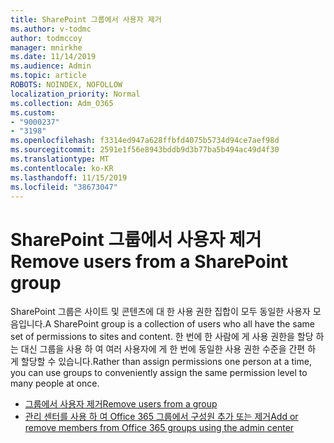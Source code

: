 ```yaml
---
title: SharePoint 그룹에서 사용자 제거
ms.author: v-todmc
author: todmccoy
manager: mnirkhe
ms.date: 11/14/2019
ms.audience: Admin
ms.topic: article
ROBOTS: NOINDEX, NOFOLLOW
localization_priority: Normal
ms.collection: Adm_O365
ms.custom:
- "9000237"
- "3198"
ms.openlocfilehash: f3314ed947a628ffbfd4075b5734d94ce7aef98d
ms.sourcegitcommit: 2591e1f56e8943bddb9d3b77ba5b494ac49d4f30
ms.translationtype: MT
ms.contentlocale: ko-KR
ms.lasthandoff: 11/15/2019
ms.locfileid: "38673047"
---
```

# <a name="remove-users-from-a-sharepoint-group"></a><span data-ttu-id="eb5b8-102">SharePoint 그룹에서 사용자 제거</span><span class="sxs-lookup"><span data-stu-id="eb5b8-102">Remove users from a SharePoint group</span></span>

<span data-ttu-id="eb5b8-103">SharePoint 그룹은 사이트 및 콘텐츠에 대 한 사용 권한 집합이 모두 동일한 사용자 모음입니다.</span><span class="sxs-lookup"><span data-stu-id="eb5b8-103">A SharePoint group is a collection of users who all have the same set of permissions to sites and content.</span></span> <span data-ttu-id="eb5b8-104">한 번에 한 사람에 게 사용 권한을 할당 하는 대신 그룹을 사용 하 여 여러 사용자에 게 한 번에 동일한 사용 권한 수준을 간편 하 게 할당할 수 있습니다.</span><span class="sxs-lookup"><span data-stu-id="eb5b8-104">Rather than assign permissions one person at a time, you can use groups to conveniently assign the same permission level to many people at once.</span></span>

- [<span data-ttu-id="eb5b8-105">그룹에서 사용자 제거</span><span class="sxs-lookup"><span data-stu-id="eb5b8-105">Remove users from a group</span></span>](https://docs.microsoft.com/sharepoint/customize-sharepoint-site-permissions#remove-users-from-a-group)
- [<span data-ttu-id="eb5b8-106">관리 센터를 사용 하 여 Office 365 그룹에서 구성원 추가 또는 제거</span><span class="sxs-lookup"><span data-stu-id="eb5b8-106">Add or remove members from Office 365 groups using the admin center</span></span>](https://docs.microsoft.com/office365/admin/create-groups/add-or-remove-members-from-groups?view=o365-worldwide)
